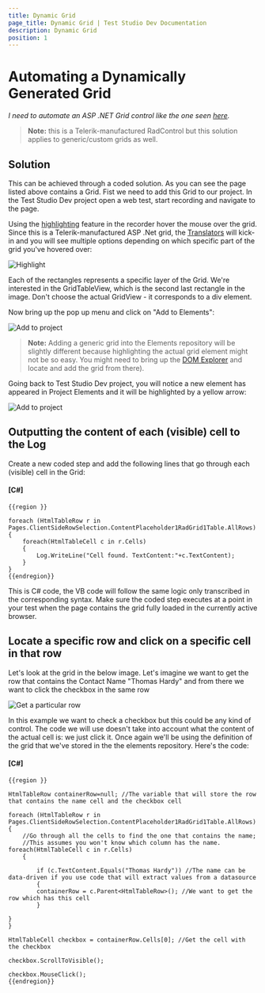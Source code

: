 ```yaml
---
title: Dynamic Grid
page_title: Dynamic Grid | Test Studio Dev Documentation
description: Dynamic Grid
position: 1
---
```

# Automating a Dynamically Generated Grid

*I need to automate an ASP .NET Grid control like the one seen <a href="http://demos.telerik.com/aspnet-ajax/grid/examples/client/selecting/defaultcs.aspx" target="_blank">here</a>.*

>**Note:** this is a Telerik-manufactured RadControl but this solution applies to generic/custom grids as well.

## Solution

This can be achieved through a coded solution. As you can see the page listed above contains a Grid. Fist we need to add this Grid to our project. In the Test Studio Dev project open a web test, start recording and navigate to the page.

Using the <a href="/features/recorder/highlighting-elements" target="_blank">highlighting</a> feature in the recorder hover the mouse over the grid. Since this is a Telerik-manufactured ASP .Net grid, the <a href="/features/recorder/translators" target="_blank">Translators</a> will kick-in and you will see multiple options depending on which specific part of the grid you've hovered over:

![Highlight][1]

Each of the rectangles represents a specific layer of the Grid. We're interested in the GridTableView, which is the second last rectangle in the image. Don't choose the actual GridView - it corresponds to a div element.

Now bring up the pop up menu and click on "Add to Elements":

![Add to project][2]

 >__Note:__ Adding a generic grid into the Elements repository will be slightly different because highlighting the actual grid element might not be so easy. You might need to bring up the <a href="/features/recorder/dom-explorer" target="_blank">DOM Explorer</a> and locate and add the grid from there).

Going back to Test Studio Dev project, you will notice a new element has appeared in Project Elements and it will be highlighted by a yellow arrow:

![Add to project][3]

## Outputting the content of each (visible) cell to the Log

Create a new coded step and add the following lines that go through each (visible) cell in the Grid:

#### __[C#]__

    {{region }}

    foreach (HtmlTableRow r in Pages.ClientSideRowSelection.ContentPlaceholder1RadGrid1Table.AllRows)
    {
        foreach(HtmlTableCell c in r.Cells)
        {
            Log.WriteLine("Cell found. TextContent:"+c.TextContent);  
        }
    }
    {{endregion}}

This is C# code, the VB code will follow the same logic only transcribed in the corresponding syntax. Make sure the coded step executes at a point in your test when the page contains the grid fully loaded in the currently active browser.

## Locate a specific row and click on a specific cell in that row

Let's look at the grid in the below image. Let's imagine we want to get the row that contains the Contact Name "Thomas Hardy" and from there we want to click the checkbox in the same row

![Get a particular row][4]

In this example we want to check a checkbox but this could be any kind of control. The code we will use doesn't take into account what the content of the actual cell is: we just click it. Once again we'll be using the definition of the grid that we've stored in the the elements repository. Here's the code:

#### __[C#]__

    {{region }}

    HtmlTableRow containerRow=null; //The variable that will store the row that contains the name cell and the checkbox cell

    foreach (HtmlTableRow r in Pages.ClientSideRowSelection.ContentPlaceholder1RadGrid1Table.AllRows)
    {
        //Go through all the cells to find the one that contains the name;
        //This assumes you won't know which column has the name.
    foreach(HtmlTableCell c in r.Cells) 
        {
    
            if (c.TextContent.Equals("Thomas Hardy")) //The name can be data-driven if you use code that will extract values from a datasource
            {
            containerRow = c.Parent<HtmlTableRow>(); //We want to get the row which has this cell   
            }
                
    }
    }

    HtmlTableCell checkbox = containerRow.Cells[0]; //Get the cell with the checkbox

    checkbox.ScrollToVisible();

    checkbox.MouseClick();
    {{endregion}}

[1]: images/dynamic-grid/fig1.png
[2]: images/dynamic-grid/fig2.png
[3]: images/dynamic-grid/fig3.png
[4]: images/dynamic-grid/fig4.png
[5]: images/dynamic-grid/fig5.png


